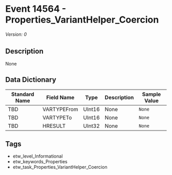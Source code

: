 # Event 14564 - Properties_VariantHelper_Coercion
###### Version: 0

## Description
None

## Data Dictionary
|Standard Name|Field Name|Type|Description|Sample Value|
|---|---|---|---|---|
|TBD|VARTYPEFrom|UInt16|None|`None`|
|TBD|VARTYPETo|UInt16|None|`None`|
|TBD|HRESULT|UInt32|None|`None`|

## Tags
* etw_level_Informational
* etw_keywords_Properties
* etw_task_Properties_VariantHelper_Coercion